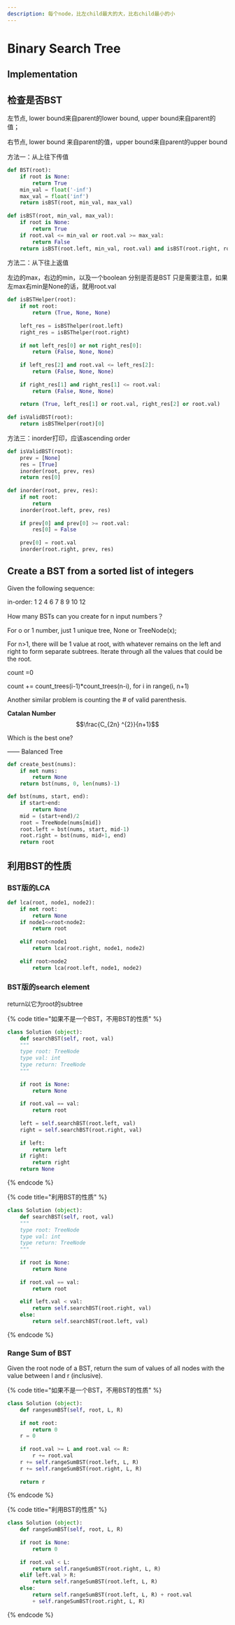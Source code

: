 ```yaml
---
description: 每个node，比左child最大的大，比右child最小的小
---
```


# Binary Search Tree

## Implementation 



## 检查是否BST

左节点, lower bound来自parent的lower bound, upper bound来自parent的值；

右节点, lower bound 来自parent的值，upper bound来自parent的upper bound

方法一：从上往下传值

```python
def BST(root):
    if root is None:
        return True
    min_val = float('-inf')
    max_val = float('inf')
    return isBST(root, min_val, max_val)
    
def isBST(root, min_val, max_val):
    if root is None:
        return True
    if root.val <= min_val or root.val >= max_val:
        return False
    return isBST(root.left, min_val, root.val) and isBST(root.right, root.val, max_val)
```



方法二：从下往上返值

左边的max，右边的min，以及一个boolean 分别是否是BST 只是需要注意，如果左max右min是None的话，就用root.val

```python
def isBSTHelper(root):
    if not root:
        return (True, None, None)
    
    left_res = isBSThelper(root.left)
    right_res = isBSThelper(root.right)
    
    if not left_res[0] or not right_res[0]:
        return (False, None, None)
    
    if left_res[2] and root.val <= left_res[2]:
        return (False, None, None)
    
    if right_res[1] and right_res[1] <= root.val:
        return (False, None, None)
        
    return (True, left_res[1] or root.val, right_res[2] or root.val)
    
def isValidBST(root):
    return isBSTHelper(root)[0]
```



方法三：inorder打印，应该ascending order

```python
def isValidBST(root):
    prev = [None]
    res = [True]
    inorder(root, prev, res)
    return res[0]
    
def inorder(root, prev, res):
    if not root:
        return
    inorder(root.left, prev, res)
    
    if prev[0] and prev[0] >= root.val:
        res[0] = False
    
    prev[0] = root.val
    inorder(root.right, prev, res)
```



## Create a BST from a sorted list of integers 

Given the following sequence:

in-order: 1 2 4 6 7 8 9 10 12

How many BSTs can you create for n input numbers？

For o or 1 number, just 1 unique tree, None or TreeNode\(x\);

For n&gt;1, there will be 1 value at root, with whatever remains on the left and right to form separate subtrees. Iterate through all the values that could be the root. 

count =0

count += count\_trees\(i-1\)\*count\_trees\(n-i\), for i in range\(i, n+1\)

Another similar problem is counting the \# of valid parenthesis. 

**Catalan Number**  $$\frac{C_{2n} ^{2}}{n+1}$$ 



Which is the best one? 

—— Balanced Tree

```python
def create_best(nums):
    if not nums:
        return None
    return bst(nums, 0, len(nums)-1)

def bst(nums, start, end):
    if start>end:
        return None
    mid = (start+end)/2
    root = TreeNode(nums[mid])
    root.left = bst(nums, start, mid-1)
    root.right = bst(nums, mid+1, end)
    return root
```

## 利用BST的性质

### BST版的LCA

```python
def lca(root, node1, node2):
    if not root:
        return None
    if node1<=root<node2:
        return root
    
    elif root<node1
        return lca(root.right, node1, node2)
    
    elif root>node2
        return lca(root.left, node1, node2)
```

### BST版的search element

return以它为root的subtree

{% code title="如果不是一个BST，不用BST的性质" %}
```python
class Solution (object):
    def searchBST(self, root, val)
    """
    type root: TreeNode
    type val: int
    type return: TreeNode
    """
    
    if root is None:
        return None
    
    if root.val == val:
        return root
    
    left = self.searchBST(root.left, val)
    right = self.searchBST(root.right, val)
    
    if left:
        return left
    if right:
        return right
    return None
```
{% endcode %}

{% code title="利用BST的性质" %}
```python
class Solution (object):
    def searchBST(self, root, val)
    """
    type root: TreeNode
    type val: int
    type return: TreeNode
    """
    
    if root is None:
        return None
    
    if root.val == val:
        return root
    
    elif left.val < val:
        return self.searchBST(root.right, val)
    else:
        return self.searchBST(root.left, val)
```
{% endcode %}

### Range Sum of BST

Given the root node of a BST, return the sum of values of all nodes with the value between l and r \(inclusive\). 

{% code title="如果不是一个BST，不用BST的性质" %}
```python
class Solution (object):
    def rangesumBST(self, root, L, R)
    
    if not root:
        return 0
    r = 0
    
    if root.val >= L and root.val <= R:
        r += root.val
    r += self.rangeSumBST(root.left, L, R)
    r += self.rangeSumBST(root.right, L, R)
    
    return r
```
{% endcode %}

{% code title="利用BST的性质" %}
```python
class Solution (object):
    def rangeSumBST(self, root, L, R)
    
    if root is None:
        return 0
    
    if root.val < L:
        return self.rangeSumBST(root.right, L, R)
    elif left.val > R:
        return self.rangeSumBST(root.left, L, R)
    else:
        return self.rangeSumBST(root.left, L, R) + root.val 
        + self.rangeSumBST(root.right, L, R)
```
{% endcode %}

